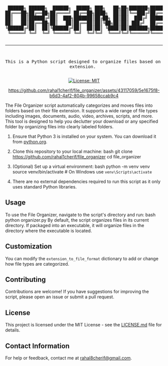 <div align="center">
<pre>
 ██████╗ ██████╗  ██████╗  █████╗ ███╗   ██╗██╗███████╗███████╗██████╗ 
██╔═══██╗██╔══██╗██╔════╝ ██╔══██╗████╗  ██║██║╚══███╔╝██╔════╝██╔══██╗
██║   ██║██████╔╝██║  ███╗███████║██╔██╗ ██║██║  ███╔╝ █████╗  ██████╔╝
██║   ██║██╔══██╗██║   ██║██╔══██║██║╚██╗██║██║ ███╔╝  ██╔══╝  ██╔══██╗
╚██████╔╝██║  ██║╚██████╔╝██║  ██║██║ ╚████║██║███████╗███████╗██║  ██║
 ╚═════╝ ╚═╝  ╚═╝ ╚═════╝ ╚═╝  ╚═╝╚═╝  ╚═══╝╚═╝╚══════╝╚══════╝╚═╝  ╚═╝
                                                                       
---------------------------------------------------
This is a Python script designed to organize files based on their extension.
</pre>

[![License: MIT](https://img.shields.io/badge/License-MIT-yellow.svg)](https://opensource.org/licenses/MIT)





https://github.com/rahal1cherif/file_organizer/assets/43117059/5e1675f8-b6d3-4af2-804b-99658ccab9c4


</div>

The File Organizer script automatically categorizes and moves files into folders based on their file extension. It supports a wide range of file types including images, documents, audio, video, archives, scripts, and more. This tool is designed to help you declutter your download or any specified folder by organizing files into clearly labeled folders.


1. Ensure that Python 3 is installed on your system. You can download it from [python.org](https://www.python.org/downloads/).

2. Clone this repository to your local machine:
bash
git clone https://github.com/rahal1cherif/file_organizer
cd file_organizer
3. (Optional) Set up a virtual environment:
bash
python -m venv venv
source venv/bin/activate  # On Windows use `venv\Scripts\activate`
4. There are no external dependencies required to run this script as it only uses standard Python libraries.

## Usage

To use the File Organizer, navigate to the script's directory and run:
bash
python organizer.py
By default, the script organizes files in its current directory. If packaged into an executable, it will organize files in the directory where the executable is located.

## Customization

You can modify the `extension_to_file_format` dictionary to add or change how file types are categorized.

## Contributing

Contributions are welcome! If you have suggestions for improving the script, please open an issue or submit a pull request.

## License

This project is licensed under the MIT License - see the [LICENSE.md](LICENSE.md) file for details.


## Contact Information

For help or feedback, contact me at [rahal8cherif@gmail.com](mailto:rahal8cherif@gmail.com).
